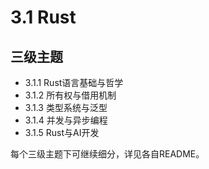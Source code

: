 # 3.1 Rust

## 三级主题

- 3.1.1 Rust语言基础与哲学
- 3.1.2 所有权与借用机制
- 3.1.3 类型系统与泛型
- 3.1.4 并发与异步编程
- 3.1.5 Rust与AI开发

每个三级主题下可继续细分，详见各自README。
